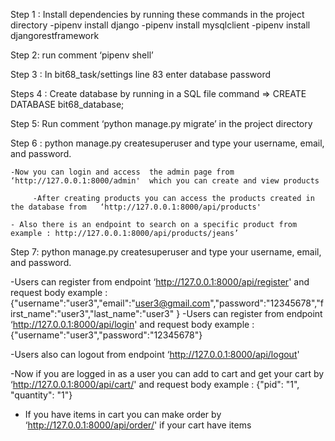 
Step 1 :  Install dependencies by running these commands  in the project directory 
 	-pipenv install django 
	-pipenv install mysqlclient 
	-pipenv install djangorestframework

Step 2:  run comment ‘pipenv shell’ 

Step 3 : In  bit68_task/settings line 83 enter  database password

Steps 4 :  Create database by running in a SQL file  command => CREATE DATABASE bit68_database;

Step 5:  Run comment ‘python manage.py migrate’   in the project directory 

Step 6 : python manage.py createsuperuser  and type your username, email, and password. 

	-Now you can login and access  the admin page from  ‘http://127.0.0.1:8000/admin'  which you can create and view products

         -After creating products you can access the products created in the database from   ‘http://127.0.0.1:8000/api/products'
	
	- Also there is an endpoint to search on a specific product from example : http://127.0.0.1:8000/api/products/jeans’

Step 7: python manage.py createsuperuser  and type your username, email, and password. 


-Users  can register from endpoint   ‘http://127.0.0.1:8000/api/register' and request body example : {"username":"user3","email":"user3@gmail.com","password":"12345678","first_name":"user3","last_name":"user3" }
-Users  can register from endpoint     ‘http://127.0.0.1:8000/api/login' and request body example : {"username":"user3","password":"12345678"}

-Users  also can logout from endpoint     ‘http://127.0.0.1:8000/api/logout'  

-Now if you are logged in as a user you can add to cart and get your cart  by   ‘http://127.0.0.1:8000/api/cart/'  and request body example :  {"pid": "1", "quantity": "1"}

- If you have items in cart you can make order by  ‘http://127.0.0.1:8000/api/order/' if your cart have items 
